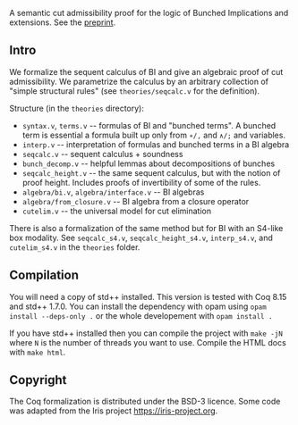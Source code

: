 A semantic cut admissibility proof for the logic of Bunched Implications and extensions.
See the [preprint](https://groupoid.moe/pdf/cutelim.pdf).

## Intro

We formalize the sequent calculus of BI and give an algebraic proof of
cut admissibility. We parametrize the calculus by an arbitrary
collection of "simple structural rules" (see `theories/seqcalc.v` for
the definition).

Structure (in the `theories` directory):
- `syntax.v`, `terms.v` -- formulas of BI and "bunched terms".
  A bunched term is essential a formula built up only from `∗/,` and
  `∧/;` and variables.
- `interp.v` -- interpretation of formulas and bunched terms in a BI algebra
- `seqcalc.v` -- sequent calculus + soundness
- `bunch_decomp.v` -- helpful lemmas about decompositions of bunches
- `seqcalc_height.v` -- the same sequent calculus, but with the notion of proof height.
  Includes proofs of invertibility of some of the rules.
- `algebra/bi.v`, `algebra/interface.v` -- BI algebras
- `algebra/from_closure.v` -- BI algebra from a closure operator
- `cutelim.v` -- the universal model for cut elimination

There is also a formalization of the same method but for BI with an S4-like box modality.
See `seqcalc_s4.v`, `seqcalc_height_s4.v`, `interp_s4.v`, and `cutelim_s4.v` in the `theories` folder.

## Compilation

You will need a copy of std++ installed.
This version is tested with Coq 8.15 and std++ 1.7.0.
You can install the dependency with opam using `opam install --deps-only .` or the whole developement with `opam install .`

If you have std++ installed then you can compile the project with `make -jN` where `N` is the number of threads you want to use.
Compile the HTML docs with `make html`.

## Copyright

The Coq formalization is distributed under the BSD-3 licence.
Some code was adapted from the Iris project <https://iris-project.org>.
